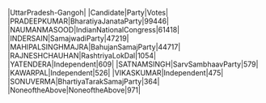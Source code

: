  
|UttarPradesh-Gangoh|
|Candidate|Party|Votes|
|PRADEEPKUMAR|BharatiyaJanataParty|99446|
|NAUMANMASOOD|IndianNationalCongress|61418|
|INDERSAIN|SamajwadiParty|47219|
|MAHIPALSINGHMAJRA|BahujanSamajParty|44717|
|RAJNESHCHAUHAN|RashtriyaLokDal|1054|
|YATENDERA|Independent|609|
|SATNAMSINGH|SarvSambhaavParty|579|
|KAWARPAL|Independent|526|
|VIKASKUMAR|Independent|475|
|SONUVERMA|BhartiyaTarakSamajParty|364|
|NoneoftheAbove|NoneoftheAbove|971|

